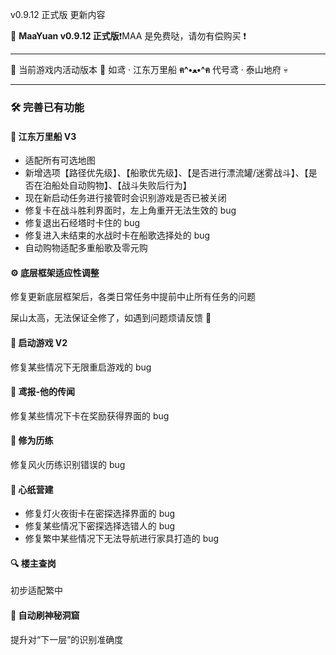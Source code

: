 v0.9.12 正式版 更新内容

🥳 **MaaYuan v0.9.12 正式版**❗MAA 是免费哒，请勿有偿购买 ❗

---

🐾 当前游戏内活动版本 🐾 如鸢 · 江东万里船 **ฅ^•ﻌ•^ฅ** 代号鸢 · 泰山地府 💀

---

### 🛠️ **完善已有功能**

#### 🚢 **江东万里船 V3**

- 适配所有可选地图
- 新增选项【路径优先级】、【船歌优先级】、【是否进行漂流罐/迷雾战斗】、【是否在泊船处自动购物】、【战斗失败后行为】
- 现在新启动任务进行接管时会识别游戏是否已被关闭
- 修复卡在战斗胜利界面时，左上角重开无法生效的 bug
- 修复退出石经塔时卡住的 bug
- 修复进入未结束的水战时卡在船歌选择处的 bug
- 自动购物适配多重船歌及零元购

#### ⚙️ **底层框架适应性调整**

修复更新底层框架后，各类日常任务中提前中止所有任务的问题

屎山太高，无法保证全修了，如遇到问题烦请反馈 🤧

#### 🚀 **启动游戏 V2**

修复某些情况下无限重启游戏的 bug

#### 📜 **鸢报-他的传闻**

修复某些情况下卡在奖励获得界面的 bug

#### 💎 **修为历练**

修复风火历练识别错误的 bug

#### 🔨 **心纸营建**

- 修复灯火夜街卡在密探选择界面的 bug
- 修复某些情况下密探选择选错人的 bug
- 修复繁中某些情况下无法导航进行家具打造的 bug

#### 🔍 **楼主查岗**

初步适配繁中

#### 🔄 **自动刷神秘洞窟**

提升对“下一层”的识别准确度
